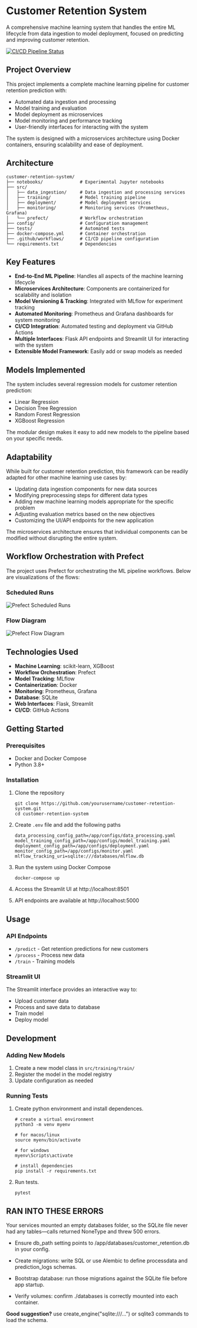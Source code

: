 # Customer Retention System

A comprehensive machine learning system that handles the entire ML lifecycle from data ingestion to model deployment, focused on predicting and improving customer retention.

[![CI/CD Pipeline Status](https://github.com/yourusername/customer-retention-system/workflows/CI-CD/badge.svg)](https://github.com/yourusername/customer-retention-system/actions)

## Project Overview

This project implements a complete machine learning pipeline for customer retention prediction with:

- Automated data ingestion and processing
- Model training and evaluation
- Model deployment as microservices
- Model monitoring and performance tracking
- User-friendly interfaces for interacting with the system

The system is designed with a microservices architecture using Docker containers, ensuring scalability and ease of deployment.

## Architecture

```
customer-retention-system/
├── notebooks/              # Experimental Jupyter notebooks
├── src/
│   ├── data_ingestion/     # Data ingestion and processing services
│   ├── training/           # Model training pipeline
│   ├── deployment/         # Model deployment services
│   ├── monitoring/         # Monitoring services (Prometheus, Grafana)
│   └── prefect/            # Workflow orchestration
├── config/                 # Configuration management
├── tests/                  # Automated tests
├── docker-compose.yml      # Container orchestration
├── .github/workflows/      # CI/CD pipeline configuration
└── requirements.txt        # Dependencies
```

## Key Features

- **End-to-End ML Pipeline**: Handles all aspects of the machine learning lifecycle
- **Microservices Architecture**: Components are containerized for scalability and isolation
- **Model Versioning & Tracking**: Integrated with MLflow for experiment tracking
- **Automated Monitoring**: Prometheus and Grafana dashboards for system monitoring
- **CI/CD Integration**: Automated testing and deployment via GitHub Actions
- **Multiple Interfaces**: Flask API endpoints and Streamlit UI for interacting with the system
- **Extensible Model Framework**: Easily add or swap models as needed

## Models Implemented

The system includes several regression models for customer retention prediction:
- Linear Regression
- Decision Tree Regression
- Random Forest Regression
- XGBoost Regression

The modular design makes it easy to add new models to the pipeline based on your specific needs.

## Adaptability

While built for customer retention prediction, this framework can be readily adapted for other machine learning use cases by:
- Updating data ingestion components for new data sources
- Modifying preprocessing steps for different data types
- Adding new machine learning models appropriate for the specific problem
- Adjusting evaluation metrics based on the new objectives
- Customizing the UI/API endpoints for the new application

The microservices architecture ensures that individual components can be modified without disrupting the entire system.

## Workflow Orchestration with Prefect

The project uses Prefect for orchestrating the ML pipeline workflows. Below are visualizations of the flows:

### Scheduled Runs
![Prefect Scheduled Runs](./assets/runs.png)

### Flow Diagram
![Prefect Flow Diagram](./assets/flow.png)


## Technologies Used

- **Machine Learning**: scikit-learn, XGBoost
- **Workflow Orchestration**: Prefect
- **Model Tracking**: MLflow
- **Containerization**: Docker
- **Monitoring**: Prometheus, Grafana
- **Database**: SQLite
- **Web Interfaces**: Flask, Streamlit
- **CI/CD**: GitHub Actions

## Getting Started

### Prerequisites
- Docker and Docker Compose
- Python 3.8+

### Installation
1. Clone the repository
   ```
   git clone https://github.com/yourusername/customer-retention-system.git
   cd customer-retention-system
   ```

2. Create `.env` file and add the following paths
   ```
   data_processing_config_path=/app/configs/data_processing.yaml
   model_training_config_path=/app/configs/model_training.yaml
   deployment_config_path=/app/configs/deployment.yaml
   monitor_config_path=/app/configs/monitor.yaml
   mlflow_tracking_uri=sqlite:///databases/mlflow.db
   ```
3. Run the system using Docker Compose
   ```
   docker-compose up
   ```

4. Access the Streamlit UI at http://localhost:8501

5. API endpoints are available at http://localhost:5000

## Usage

### API Endpoints
- `/predict` - Get retention predictions for new customers
- `/process` - Process new data
- `/train` - Training models

### Streamlit UI
The Streamlit interface provides an interactive way to:
- Upload customer data
- Process and save data to database
- Train model
- Deploy model

## Development

### Adding New Models
1. Create a new model class in `src/training/train/`
2. Register the model in the model registry
3. Update configuration as needed

### Running Tests
1. Create python environment and install dependences.
   ```
   # create a virtual environment
   python3 -m venv myenv

   # for macos/linux
   source myenv/bin/activate

   # for windows
   myenv\Scripts\activate

   # install dependencies
   pip install -r requirements.txt
   ```
2. Run tests.
   ```
   pytest
   ```
## RAN INTO THESE ERRORS
Your services mounted an empty databases folder, so the SQLite file never had any tables—calls returned NoneType and threw 500 errors.

- Ensure db_path setting points to /app/databases/customer_retention.db in your config.

- Create migrations: write SQL or use Alembic to define processdata and prediction_logs schemas.

- Bootstrap database: run those migrations against the SQLite file before app startup.

- Verify volumes: confirm ./databases is correctly mounted into each container.

**Good suggestion?** use create_engine("sqlite:///…") or sqlite3 commands to load the schema.

